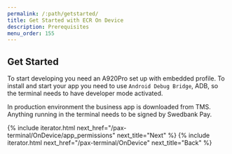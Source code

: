 ```yaml
---
permalink: /:path/getstarted/
title: Get Started with ECR On Device
description: Prerequisites
menu_order: 155
---
```


## Get Started

To start developing you need an A920Pro set up with embedded profile. To install and start your app you need to use `Android Debug Bridge`, ADB, so the terminal needs to have developer mode activated.

In production environment the business app is downloaded from TMS. Anything running in the terminal needs to be signed by Swedbank Pay.

{% include iterator.html next_href="/pax-terminal/OnDevice/app_permissions" next_title="Next" %}
{% include iterator.html next_href="/pax-terminal/OnDevice" next_title="Back" %}
